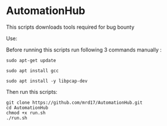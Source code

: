 # AutomationHub
This scripts downloads tools  required for bug bounty

Use:

Before running this scripts run following 3 commands manually :

```
sudo apt-get update
```

```
sudo apt install gcc

sudo apt install -y libpcap-dev
```

Then run this scripts:

```
git clone https://github.com/mrd17/AutomationHub.git
cd AutomationHub
chmod +x run.sh
./run.sh
```
